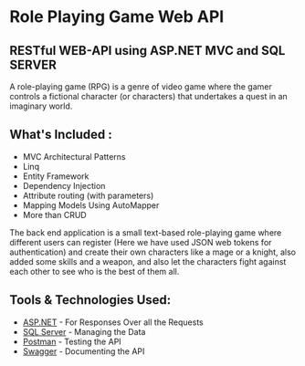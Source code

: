 # Role Playing Game Web API
## RESTful WEB-API using ASP.NET MVC and SQL SERVER


A role-playing game (RPG) is a genre of video game where the gamer controls a fictional character (or characters) that undertakes a quest in an imaginary world.

## What's Included :
- MVC Architectural Patterns
- Linq
- Entity Framework
- Dependency Injection
- Attribute routing (with parameters)
- Mapping Models Using AutoMapper
- More than CRUD

The back end application is a small text-based role-playing game where different users can register (Here we have used JSON web tokens for authentication) and create their 
own characters like a mage or a knight, also added some skills and a weapon, and also let the characters fight against each other to see who is the best of them all.

## Tools & Technologies Used:

- [ASP.NET](https://dotnet.microsoft.com/en-us/apps/aspnet) - For Responses Over all the Requests
- [SQL Server](https://docs.microsoft.com/en-us/sql/ssms/sql-server-management-studio-ssms?view=sql-server-ver15) - Managing the Data
- [Postman](https://learning.postman.com/docs/getting-started/introduction/) - Testing the API
- [Swagger](https://swagger.io/tools/open-source/getting-started/) - Documenting the API
